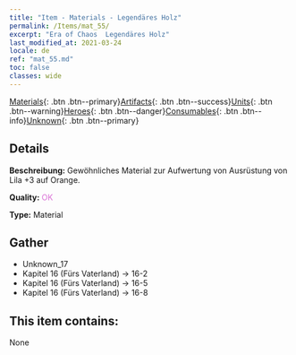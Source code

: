 ```yaml
---
title: "Item - Materials - Legendäres Holz"
permalink: /Items/mat_55/
excerpt: "Era of Chaos  Legendäres Holz"
last_modified_at: 2021-03-24
locale: de
ref: "mat_55.md"
toc: false
classes: wide
---
```

 [Materials](/de/Items/){: .btn .btn--primary}[Artifacts](/de/Items/Artifacts/){: .btn .btn--success}[Units](/de/Items/Units/){: .btn .btn--warning}[Heroes](/de/Items/Heroes/){: .btn .btn--danger}[Consumables](/de/Items/Consumables/){: .btn .btn--info}[Unknown](/de/Items/Unknown/){: .btn .btn--primary}

## Details
 **Beschreibung:** Gewöhnliches Material zur Aufwertung von Ausrüstung von Lila +3 auf Orange.

 **Quality:** <span style="color: #DA70D6">OK</span>

 **Type:** Material

## Gather

*    Unknown_17 
*    Kapitel 16 (Fürs Vaterland) -> 16-2 
*    Kapitel 16 (Fürs Vaterland) -> 16-5 
*    Kapitel 16 (Fürs Vaterland) -> 16-8 

## This item contains:

  None

